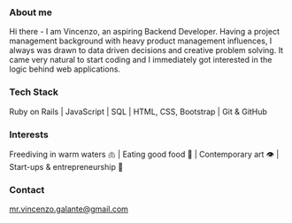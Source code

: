### About me
Hi there - I am Vincenzo, an aspiring Backend Developer. Having a project management background with heavy product management influences, I always was drawn to data driven decisions and creative problem solving. It came very natural to start coding and I immediately got interested in the logic behind web applications.

### Tech Stack
Ruby on Rails | JavaScript | SQL | HTML, CSS, Bootstrap | Git & GitHub

### Interests
Freediving in warm waters 🫁 | Eating good food 👄 | Contemporary art 👁 | Start-ups & entrepreneurship 🧠

### Contact
mr.vincenzo.galante@gmail.com
